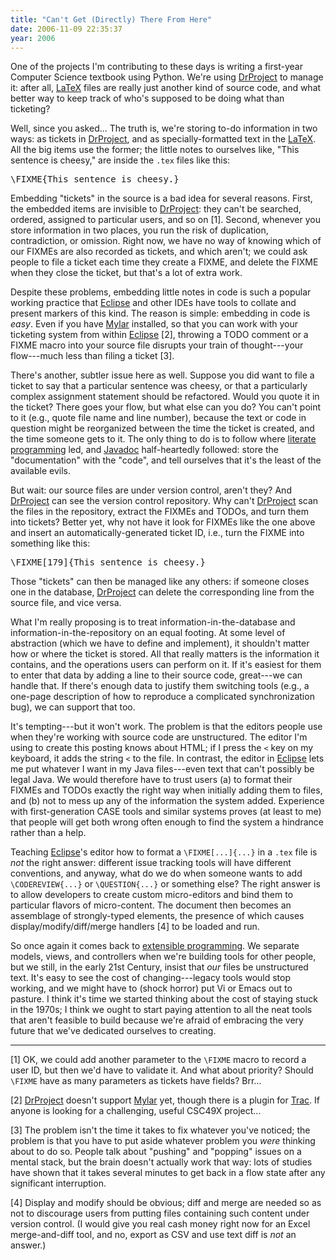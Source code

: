 ```yaml
---
title: "Can't Get (Directly) There From Here"
date: 2006-11-09 22:35:37
year: 2006
---
```

One of the projects I'm contributing to these days is writing a first-year Computer Science textbook using Python.  We're using <a href="http://www.drproject.org">DrProject</a> to manage it: after all, <a href="http://www.latex-project.org/">LaTeX</a> files are really just another kind of source code, and what better way to keep track of who's supposed to be doing what than ticketing?

Well, since you asked...  The truth is, we're storing to-do information in two ways: as tickets in <a href="http://www.drproject.org">DrProject</a>, and as specially-formatted text in the <a href="http://www.latex-project.org/">LaTeX</a>.  All the big items use the former; the little notes to ourselves like, "This sentence is cheesy," are inside the <code>.tex</code> files like this:
<pre>\FIXME{This sentence is cheesy.}</pre>
Embedding "tickets" in the source is a bad idea for several reasons.  First, the embedded items are invisible to <a href="http://www.drproject.org">DrProject</a>: they can't be searched, ordered, assigned to particular users, and so on [1].  Second, whenever you store information in two places, you run the risk of duplication, contradiction, or omission.  Right now, we have no way of knowing which of our FIXMEs are also recorded as tickets, and which aren't; we could ask people to file a ticket each time they create a FIXME, and delete the FIXME when they close the ticket, but that's a lot of extra work.

Despite these problems, embedding little notes in code is such a popular working practice that <a href="http://www.eclipse.org">Eclipse</a> and other IDEs have tools to collate and present markers of this kind.  The reason is simple: embedding in code is <em>easy</em>.  Even if you have <a href="http://www.eclipse.org/mylar/">Mylar</a> installed, so that you can work with your ticketing system from within <a href="http://www.eclipse.org">Eclipse</a> [2], throwing a TODO comment or a FIXME macro into your source file disrupts your train of thought---your flow---much less than filing a ticket [3].

There's another, subtler issue here as well.  Suppose you did want to file a ticket to say that a particular sentence was cheesy, or that a particularly complex assignment statement should be refactored. Would you quote it in the ticket?  There goes your flow, but what else can you do?  You can't point to it (e.g., quote file name and line number), because the text or code in question might be reorganized between the time the ticket is created, and the time someone gets to it.  The only thing to do is to follow where <a href="http://www.literateprogramming.com/">literate programming</a> led, and <a href="http://java.sun.com/j2se/javadoc/">Javadoc</a> half-heartedly followed: store the "documentation" with the "code", and tell ourselves that it's the least of the available evils.

But wait: our source files are under version control, aren't they? And <a href="http://www.drproject.org">DrProject</a> can see the version control repository.  Why can't <a href="http://www.drproject.org">DrProject</a> scan the files in the repository, extract the FIXMEs and TODOs, and turn them into tickets? Better yet, why not have it look for FIXMEs like the one above and insert an automatically-generated ticket ID, i.e., turn the FIXME into something like this:
<pre>\FIXME[179]{This sentence is cheesy.}</pre>
Those "tickets" can then be managed like any others: if someone closes one in the database, <a href="http://www.drproject.org">DrProject</a> can delete the corresponding line from the source file, and vice versa.

What I'm really proposing is to treat information-in-the-database and information-in-the-repository on an equal footing.  At some level of abstraction (which we have to define and implement), it shouldn't matter how or where the ticket is stored.  All that really matters is the information it contains, and the operations users can perform on it.  If it's easiest for them to enter that data by adding a line to their source code, great---we can handle that.  If there's enough data to justify them switching tools (e.g., a one-page description of how to reproduce a complicated synchronization bug), we can support that too.

It's tempting---but it won't work.  The problem is that the editors people use when they're working with source code are unstructured. The editor I'm using to create this posting knows about HTML; if I press the <code><</code> key on my keyboard, it adds the string <code>&lt;</code> to the file.  In contrast, the editor in <a href="http://www.eclipse.org">Eclipse</a> lets me put whatever I want in my Java files---even text that can't possibly be legal Java.  We would therefore have to trust users (a) to format their FIXMEs and TODOs exactly the right way when initially adding them to files, and (b) not to mess up any of the information the system added. Experience with first-generation CASE tools and similar systems proves (at least to me) that people will get both wrong often enough to find the system a hindrance rather than a help.

Teaching <a href="http://www.eclipse.org">Eclipse</a>'s editor how to format a <code>\FIXME[...]{...}</code> in a <code>.tex</code> file is <em>not</em> the right answer: different issue tracking tools will have different conventions, and anyway, what do we do when someone wants to add <code>\CODEREVIEW{...}</code> or <code>\QUESTION{...}</code> or something else?  The right answer is to allow developers to create custom micro-editors and bind them to particular flavors of micro-content.  The document then becomes an assemblage of strongly-typed elements, the presence of which causes display/modify/diff/merge handlers [4] to be loaded and run.

So once again it comes back to <a href="http://pyre.third-bit.com/blog/archives/category/extensible-programming/">extensible programming</a>.  We separate models, views, and controllers when we're building tools for other people, but we still, in the early 21st Century, insist that <em>our</em> files be unstructured text.  It's easy to see the cost of changing---legacy tools would stop working, and we might have to (shock horror) put Vi or Emacs out to pasture.  I think it's time we started thinking about the cost of staying stuck in the 1970s; I think we ought to start paying attention to all the neat tools that aren't feasible to build because we're afraid of embracing the very future that we've dedicated ourselves to creating.

<hr />[1] OK, we could add another parameter to the <code>\FIXME</code> macro to record a user ID, but then we'd have to validate it.  And what about priority?  Should <code>\FIXME</code> have as many parameters as tickets have fields?  Brr...

[2] <a href="http://www.drproject.org">DrProject</a> doesn't support <a href="http://www.eclipse.org/mylar/">Mylar</a> yet, though there is a plugin for <a href="http://trac.edgewall.com">Trac</a>.  If anyone is looking for a challenging, useful CSC49X project...

[3] The problem isn't the time it takes to fix whatever you've noticed; the problem is that you have to put aside whatever problem you <em>were</em> thinking about to do so.  People talk about "pushing" and "popping" issues on a mental stack, but the brain doesn't actually work that way: lots of studies have shown that it takes several minutes to get back in a flow state after any significant interruption.

[4] Display and modify should be obvious; diff and merge are needed so as not to discourage users from putting files containing such content under version control.  (I would give you real cash money right now for an Excel merge-and-diff tool, and no, export as CSV and use text diff is <em>not</em> an answer.)
